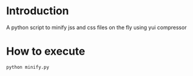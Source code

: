 Introduction
======

A python script to minify jss and css files on the fly using yui compressor

# How to execute
`python minify.py`

